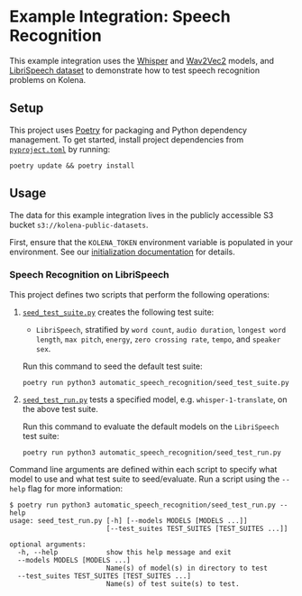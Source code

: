 # Example Integration: Speech Recognition
This example integration uses the [Whisper](https://github.com/openai/whisper) and [Wav2Vec2](https://huggingface.co/facebook/wav2vec2-base) models, and [LibriSpeech dataset](https://www.openslr.org/12) to demonstrate how to test speech recognition problems on Kolena.

## Setup

This project uses [Poetry](https://python-poetry.org/) for packaging and Python dependency management. To get started,
install project dependencies from [`pyproject.toml`](./pyproject.toml) by running:

```shell
poetry update && poetry install
```

## Usage

The data for this example integration lives in the publicly accessible S3 bucket `s3://kolena-public-datasets`.

First, ensure that the `KOLENA_TOKEN` environment variable is populated in your environment. See our
[initialization documentation](https://docs.kolena.io/installing-kolena/#initialization) for details.

### Speech Recognition on LibriSpeech

This project defines two scripts that perform the following operations:

1. [`seed_test_suite.py`](automatic_speech_recognition/seed_test_suite.py) creates the following test suite:

    - `LibriSpeech`, stratified by `word count`, `audio duration`, `longest word length`, `max pitch`, `energy`, `zero crossing rate`, `tempo`, and `speaker sex`.

    Run this command to seed the default test suite:
    ```shell
    poetry run python3 automatic_speech_recognition/seed_test_suite.py
    ```


2. [`seed_test_run.py`](automatic_speech_recognition/seed_test_run.py) tests a specified model, e.g. `whisper-1-translate`, on the above test suite.

    Run this command to evaluate the default models on the `LibriSpeech` test suite:
    ```shell
    poetry run python3 automatic_speech_recognition/seed_test_run.py
    ```

Command line arguments are defined within each script to specify what model to use and what test suite to seed/evaluate.
Run a script using the `--help` flag for more information:

```shell
$ poetry run python3 automatic_speech_recognition/seed_test_run.py --help
usage: seed_test_run.py [-h] [--models MODELS [MODELS ...]]
                        [--test_suites TEST_SUITES [TEST_SUITES ...]]

optional arguments:
  -h, --help            show this help message and exit
  --models MODELS [MODELS ...]
                        Name(s) of model(s) in directory to test
  --test_suites TEST_SUITES [TEST_SUITES ...]
                        Name(s) of test suite(s) to test.
```
